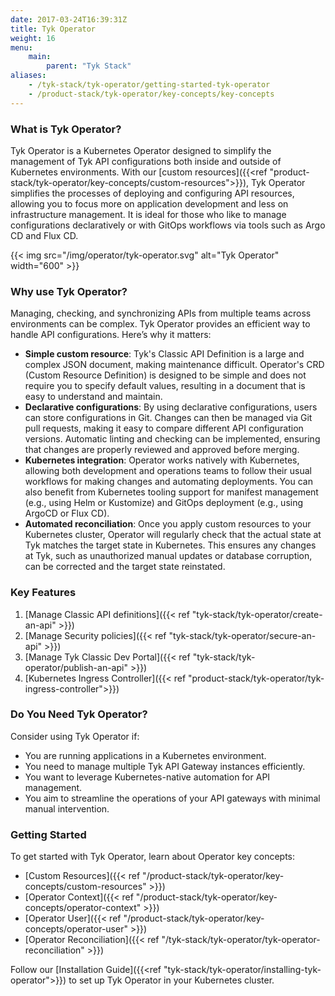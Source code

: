 ```yaml
---
date: 2017-03-24T16:39:31Z
title: Tyk Operator
weight: 16
menu:
    main:
        parent: "Tyk Stack"
aliases:
    - /tyk-stack/tyk-operator/getting-started-tyk-operator
    - /product-stack/tyk-operator/key-concepts/key-concepts
---
```


### What is Tyk Operator?
Tyk Operator is a Kubernetes Operator designed to simplify the management of Tyk API configurations both inside and outside of Kubernetes environments. With our [custom resources]({{<ref "product-stack/tyk-operator/key-concepts/custom-resources">}}), Tyk Operator simplifies the processes of deploying and configuring API resources, allowing you to focus more on application development and less on infrastructure management. It is ideal for those who like to manage configurations declaratively or with GitOps workflows via tools such as Argo CD and Flux CD.

{{< img src="/img/operator/tyk-operator.svg" alt="Tyk Operator" width="600" >}}

### Why use Tyk Operator?
Managing, checking, and synchronizing APIs from multiple teams across environments can be complex. Tyk Operator provides an efficient way to handle API configurations. Here’s why it matters:
- **Simple custom resource**: Tyk's Classic API Definition is a large and complex JSON document, making maintenance difficult. Operator's CRD (Custom Resource Definition) is designed to be simple and does not require you to specify default values, resulting in a document that is easy to understand and maintain.
- **Declarative configurations**: By using declarative configurations, users can store configurations in Git. Changes can then be managed via Git pull requests, making it easy to compare different API configuration versions. Automatic linting and checking can be implemented, ensuring that changes are properly reviewed and approved before merging.
- **Kubernetes integration**: Operator works natively with Kubernetes, allowing both development and operations teams to follow their usual workflows for making changes and automating deployments. You can also benefit from Kubernetes tooling support for manifest management (e.g., using Helm or Kustomize) and GitOps deployment (e.g., using ArgoCD or Flux CD).
- **Automated reconciliation**: Once you apply custom resources to your Kubernetes cluster, Operator will regularly check that the actual state at Tyk matches the target state in Kubernetes. This ensures any changes at Tyk, such as unauthorized manual updates or database corruption, can be corrected and the target state reinstated.

### Key Features

1. [Manage Classic API definitions]({{< ref "tyk-stack/tyk-operator/create-an-api" >}})
2. [Manage Security policies]({{< ref "tyk-stack/tyk-operator/secure-an-api" >}})
3. [Manage Tyk Classic Dev Portal]({{< ref "tyk-stack/tyk-operator/publish-an-api" >}})
4. [Kubernetes Ingress Controller]({{< ref "product-stack/tyk-operator/tyk-ingress-controller">}})

### Do You Need Tyk Operator?

Consider using Tyk Operator if:

- You are running applications in a Kubernetes environment.
- You need to manage multiple Tyk API Gateway instances efficiently.
- You want to leverage Kubernetes-native automation for API management.
- You aim to streamline the operations of your API gateways with minimal manual intervention.

### Getting Started
To get started with Tyk Operator, learn about Operator key concepts:

- [Custom Resources]({{< ref "/product-stack/tyk-operator/key-concepts/custom-resources" >}})
- [Operator Context]({{< ref "/product-stack/tyk-operator/key-concepts/operator-context" >}})
- [Operator User]({{< ref "/product-stack/tyk-operator/key-concepts/operator-user" >}})
- [Operator Reconciliation]({{< ref "/tyk-stack/tyk-operator/tyk-operator-reconciliation" >}})

Follow our [Installation Guide]({{<ref "tyk-stack/tyk-operator/installing-tyk-operator">}}) to set up Tyk Operator in your Kubernetes cluster.